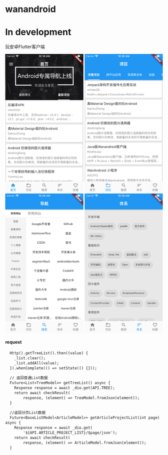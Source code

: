 # wanandroid
# In development

玩安卓Flutter客户端

<img src="screenshot/home.png" width = "250" height = "445" alt="" align=center /> <img src="screenshot/project.png" width = "250" height = "445" alt="" align=center />
<img src="screenshot/navigator.png" width = "250" height = "445" alt="" align=center /> <img src="screenshot/system.png" width = "250" height = "445" alt="" align=center />

#### request
```
  Http().getTreeList().then((value) {
    _list.clear();
    _list.addAll(value);
  }).whenComplete(() => setState(() {}));
```
```
  // 返回普通List数据
  Future<List<TreeModel>> getTreeList() async {
    Response response = await _dio.get(API.TREE);
    return await checkResult(
        response, (element) => TreeModel.fromJson(element));
  }
```
```
  //返回分页List数据
  Future<BaseListModel<ArticleModel>> getArticleProjectList(int page) async {
    Response response = await _dio.get(
        '${API.ARTICLE_PROJECT_LIST}/$page/json');
    return await checkResult(
        response, (element) => ArticleModel.fromJson(element));
  }
```